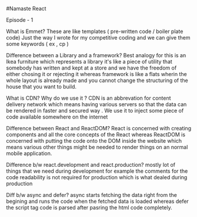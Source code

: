 #Namaste React

Episode - 1 

What is Emmet?
These are like templates ( pre-written code / boiler plate code)
Just the way I wrote for my competitive coding and we can give them some keywords ( ex , cp )

Difference between a Library and a framework?
Best analogy for this is an Ikea furniture which represents a library 
it's like a piece of utility that somebody has written and kept at a store and we have the freedom of either chosing it or rejecting it
whereas framework is like a flats wherin the whole layout is already made and you cannot change the structuring of the house that you want to build.

What is CDN? Why do we use it ?
CDN is an abbrevation for content delivery network which means having various servers so that the data can be rendered in faster and secured way .
We use it to inject some piece of code available somewhere on the internet

Difference between React and ReactDOM?
React is concerned with creating components and all the core concepts of the React 
whereas ReactDOM is concerned with putting the code onto the DOM inside the website which means various other things might be needed to render things on an normal mobile application.

Difference b/w react.development and react.production?
mostly lot of things that we need during development 
for example the comments for the code readability is not required for production which is what dealed during production 

Diff b/w async and defer?
async starts fetching the data right from the begining and runs the code when the fetched data is loaded whereas defer the script tag code is parsed after pasring the html code completely.
